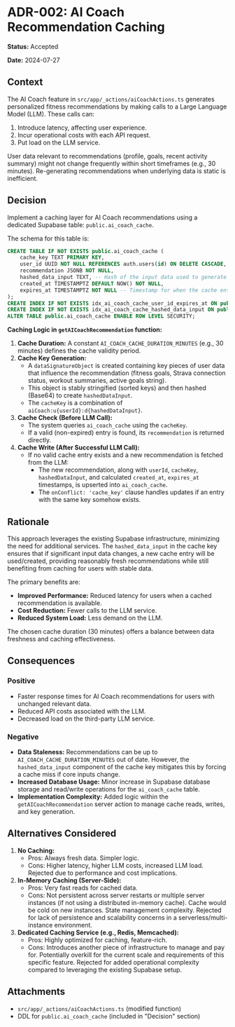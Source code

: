 # ADR-002: AI Coach Recommendation Caching

**Status:** Accepted

**Date:** 2024-07-27

## Context

The AI Coach feature in `src/app/_actions/aiCoachActions.ts` generates personalized fitness recommendations by making calls to a Large Language Model (LLM). These calls can:

1.  Introduce latency, affecting user experience.
2.  Incur operational costs with each API request.
3.  Put load on the LLM service.

User data relevant to recommendations (profile, goals, recent activity summary) might not change frequently within short timeframes (e.g., 30 minutes). Re-generating recommendations when underlying data is static is inefficient.

## Decision

Implement a caching layer for AI Coach recommendations using a dedicated Supabase table: `public.ai_coach_cache`.

The schema for this table is:

```sql
CREATE TABLE IF NOT EXISTS public.ai_coach_cache (
    cache_key TEXT PRIMARY KEY,
    user_id UUID NOT NULL REFERENCES auth.users(id) ON DELETE CASCADE,
    recommendation JSONB NOT NULL,
    hashed_data_input TEXT, -- Hash of the input data used to generate the recommendation
    created_at TIMESTAMPTZ DEFAULT NOW() NOT NULL,
    expires_at TIMESTAMPTZ NOT NULL -- Timestamp for when the cache entry should be considered stale
);
CREATE INDEX IF NOT EXISTS idx_ai_coach_cache_user_id_expires_at ON public.ai_coach_cache (user_id, expires_at);
CREATE INDEX IF NOT EXISTS idx_ai_coach_cache_hashed_data_input ON public.ai_coach_cache (hashed_data_input);
ALTER TABLE public.ai_coach_cache ENABLE ROW LEVEL SECURITY;
```

**Caching Logic in `getAICoachRecommendation` function:**

1.  **Cache Duration:** A constant `AI_COACH_CACHE_DURATION_MINUTES` (e.g., 30 minutes) defines the cache validity period.
2.  **Cache Key Generation:**
    - A `dataSignatureObject` is created containing key pieces of user data that influence the recommendation (fitness goals, Strava connection status, workout summaries, active goals string).
    - This object is stably stringified (sorted keys) and then hashed (Base64) to create `hashedDataInput`.
    - The `cacheKey` is a combination of `aiCoach:u{userId}:d{hashedDataInput}`.
3.  **Cache Check (Before LLM Call):**
    - The system queries `ai_coach_cache` using the `cacheKey`.
    - If a valid (non-expired) entry is found, its `recommendation` is returned directly.
4.  **Cache Write (After Successful LLM Call):**
    - If no valid cache entry exists and a new recommendation is fetched from the LLM:
      - The new recommendation, along with `userId`, `cacheKey`, `hashedDataInput`, and calculated `created_at`, `expires_at` timestamps, is upserted into `ai_coach_cache`.
      - The `onConflict: 'cache_key'` clause handles updates if an entry with the same key somehow exists.

## Rationale

This approach leverages the existing Supabase infrastructure, minimizing the need for additional services. The `hashed_data_input` in the cache key ensures that if significant input data changes, a new cache entry will be used/created, providing reasonably fresh recommendations while still benefiting from caching for users with stable data.

The primary benefits are:

- **Improved Performance:** Reduced latency for users when a cached recommendation is available.
- **Cost Reduction:** Fewer calls to the LLM service.
- **Reduced System Load:** Less demand on the LLM.

The chosen cache duration (30 minutes) offers a balance between data freshness and caching effectiveness.

## Consequences

### Positive

- Faster response times for AI Coach recommendations for users with unchanged relevant data.
- Reduced API costs associated with the LLM.
- Decreased load on the third-party LLM service.

### Negative

- **Data Staleness:** Recommendations can be up to `AI_COACH_CACHE_DURATION_MINUTES` out of date. However, the `hashed_data_input` component of the cache key mitigates this by forcing a cache miss if core inputs change.
- **Increased Database Usage:** Minor increase in Supabase database storage and read/write operations for the `ai_coach_cache` table.
- **Implementation Complexity:** Added logic within the `getAICoachRecommendation` server action to manage cache reads, writes, and key generation.

## Alternatives Considered

1.  **No Caching:**
    - Pros: Always fresh data. Simpler logic.
    - Cons: Higher latency, higher LLM costs, increased LLM load. Rejected due to performance and cost implications.
2.  **In-Memory Caching (Server-Side):**
    - Pros: Very fast reads for cached data.
    - Cons: Not persistent across server restarts or multiple server instances (if not using a distributed in-memory cache). Cache would be cold on new instances. State management complexity. Rejected for lack of persistence and scalability concerns in a serverless/multi-instance environment.
3.  **Dedicated Caching Service (e.g., Redis, Memcached):**
    - Pros: Highly optimized for caching, feature-rich.
    - Cons: Introduces another piece of infrastructure to manage and pay for. Potentially overkill for the current scale and requirements of this specific feature. Rejected for added operational complexity compared to leveraging the existing Supabase setup.

## Attachments

- `src/app/_actions/aiCoachActions.ts` (modified function)
- DDL for `public.ai_coach_cache` (included in "Decision" section)
